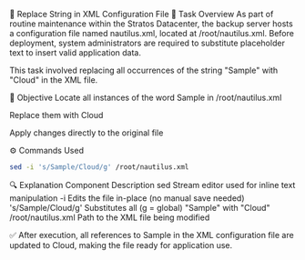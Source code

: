 📝 Replace String in XML Configuration File
📁 Task Overview
As part of routine maintenance within the Stratos Datacenter, the backup server hosts a configuration file named nautilus.xml, located at /root/nautilus.xml. Before deployment, system administrators are required to substitute placeholder text to insert valid application data.

This task involved replacing all occurrences of the string "Sample" with "Cloud" in the XML file.

🎯 Objective
Locate all instances of the word Sample in /root/nautilus.xml

Replace them with Cloud

Apply changes directly to the original file

⚙️ Commands Used
```bash
sed -i 's/Sample/Cloud/g' /root/nautilus.xml
```
🔍 Explanation
Component	Description
sed	Stream editor used for inline text manipulation
-i	Edits the file in-place (no manual save needed)
's/Sample/Cloud/g'	Substitutes all (g = global) "Sample" with "Cloud"
/root/nautilus.xml	Path to the XML file being modified

✅ After execution, all references to Sample in the XML configuration file are updated to Cloud, making the file ready for application use.
